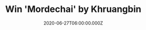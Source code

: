 ---
campaign-uuid: "c-308928fc-dd29-4590-88c2-3c733fa63563"
type: "Competition"
category: "Music"
date: "2020-06-27T06:00:00.000Z"
end-date: "2020-08-27T23:59:00.000Z"
disable-form: false
is_promoted: false
has_entry_page: true
title: "Win 'Mordechai' by Khruangbin"
competition-description: "<p>Khruangbin has always been multilingual, weaving far-flung\
  \ musical languages like East Asian surf-rock, Persian funk, and Jamaican dub into\
  \ mellifluous harmony. Their third album is finally here and it's speaking out loud.\
  \ It’s a shift that rewards the risk, reorienting Khruangbin’s transportive sound\
  \ toward a new sense of emotional directness, without losing the spirit of nomadic\
  \ wandering that’s always defined it.</p>\n<p>We have one copy to give away to one\
  \ lucky NME AAA member to win. Click below and it could be yours.</p>\n"
hero-header: "Win 'Mordechai' by Khruangbin"
terms-confirmation: "N/A"
banner-img: "https://assets.expresslyapp.com/asset-5b61741b-e00c-4646-a3bb-972188b73cec.jpg"
logo-left-href: "aaa.nme.com"
logo-left-image: "https://assets.expresslyapp.com/asset-ba8c356f-63ad-48f4-8e13-29d2aeac8377.jpg"
logo-left-title: "NME AAA"
bg-image-hero: "https://assets.expresslyapp.com/asset-5422f429-19f2-425f-808b-e63a504269f1.jpg"
bg-image-first: "https://assets.expresslyapp.com/asset-2b2c9ba9-ddc9-4f0d-b668-5257eeb5ff90.jpg"
section1-content: "<p>Khruangbin has always been multilingual, weaving far-flung musical\
  \ languages like East Asian surf-rock, Persian funk, and Jamaican dub into mellifluous\
  \ harmony. But on its third album, it’s finally speaking out loud.</p> <p>'Mordechai'\
  \ features vocals prominently on nearly every song, a first for the mostly instrumental\
  \ band. It’s a shift that rewards the risk, reorienting Khruangbin’s transportive\
  \ sound toward a new sense of emotional directness, without losing the spirit of\
  \ nomadic wandering that’s always defined it. And it all started with them coming\
  \ home.</p>\n"
entry-title: "Win 'Mordechai' by Khruangbin"
entry-content: "<p>Enter the draw to win 'Mordechai' by Khruangbin by completing the\
  \ form below before 23:59 on the 27th of August 2020.</p>\n"
has-winner: false
prize-description: "'Mordechai' by Khruangbin"
special-conditions: "Multiple entries are allowed up to one every day."
country-restrictions:
- "GB"
---